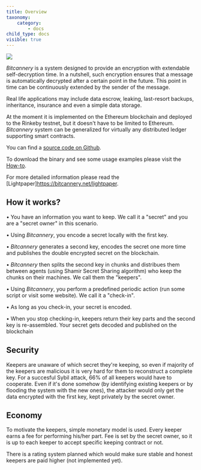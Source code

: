 ```yaml
---
title: Overview
taxonomy:
    category:
        - docs
child_type: docs
visible: true
---
```


![](/images/bitcannery_coat_of_arms.png)

*Bitcannery* is a system designed to provide an encryption with extendable self-decryption time. In a nutshell, such encryption ensures that a message is automatically decrypted after a certain point in the future. This point in time can be continuously extended by the sender of the message.

Real life applications may include data escrow, leaking, last-resort backups, inheritance, insurance and even a simple data storage.

At the moment it is implemented on the Ethereum blockchain and deployed to the Rinkeby testnet, but it doesn't have to be limited to Ethereum. *Bitcannery* system can be generalized for virtually any distributed ledger supporting smart contracts.

You can find a [source code on Github](https://github.com/bitcannery/bitcannery-cli).

To download the binary and see some usage examples please visit the [How-to](https://bitcannery.net/howto).

For more detailed information please read the [Lightpaper]https://bitcannery.net/lightpaper.

## How it works?

• You have an information you want to keep. We call it a "secret" and you are a "secret owner" in this scenario.


• Using *Bitcannery*, you encode a secret locally with the first key.

• *Bitcannery* generates a second key, encodes the secret one more time and publishes the double encrypted secret on the blockchain.

• *Bitcannery* then splits the second key in chunks and distribues them between agents (using Shamir Secret Sharing algorithm) who keep the chunks on their machines. We call them the "keepers".

• Using *Bitcannery*, you perform a predefined periodic action (run some script or visit some website). We call it a "check-in".

• As long as you check-in, your secret is encoded.

• When you stop checking-in, keepers return their key parts and the second key is
re-assembled. Your secret gets decoded and published on the blockchain

## Security

Keepers are unaware of which secret they're keeping, so even if majority of the keepers are malicious it is very hard for them to reconstruct a complete key. For a succesful Sybil attack, 66% of all keepers would have to cooperate. Even if it's done somehow (by identifying existing keepers or by flooding the system with the new ones), the attacker would only get the data encrypted with the first key, kept privately by the secret owner.

## Economy

To motivate the keepers, simple monetary model is used. Every keeper earns a fee for performing his/her part. Fee is set by the secret owner, so it is up to each keeper to accept specific keeping contract or not.

There is a rating system planned which would make sure stable and honest keepers are paid higher (not implemented yet).
